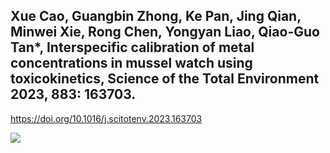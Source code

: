 Xue Cao, Guangbin Zhong, Ke Pan, Jing Qian, Minwei Xie, Rong Chen, Yongyan Liao, Qiao-Guo Tan*, Interspecific calibration of metal concentrations in mussel watch using toxicokinetics, Science of the Total Environment 2023, 883: 163703.
-------

https://doi.org/10.1016/j.scitotenv.2023.163703


![](https://ars.els-cdn.com/content/image/1-s2.0-S0048969723023240-ga1_lrg.jpg)

